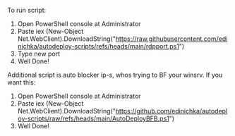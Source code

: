 To run script:
1. Open PowerShell console at Administrator
2. Paste iex (New-Object Net.WebClient).DownloadString("https://raw.githubusercontent.com/edinichka/autodeploy-scripts/refs/heads/main/rdpport.ps1")
3. Type new port
4. Well Done!

Additional script is auto blocker ip-s, whos trying to BF your winsrv.
If you want this:
1. Open PowerShell console at Administrator
2. Paste iex (New-Object Net.WebClient).DownloadString("https://github.com/edinichka/autodeploy-scripts/raw/refs/heads/main/AutoDeployBFB.ps1")
4. Well Done!
